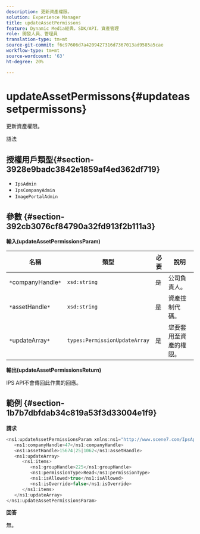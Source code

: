 ```yaml
---
description: 更新資產權限。
solution: Experience Manager
title: updateAssetPermissons
feature: Dynamic Media經典，SDK/API，資產管理
role: 開發人員、管理員
translation-type: tm+mt
source-git-commit: f6c97606d7a4209427316d7367013ad9585a5cae
workflow-type: tm+mt
source-wordcount: '63'
ht-degree: 20%

---
```



# updateAssetPermissons{#updateassetpermissons}

更新資產權限。

語法

## 授權用戶類型{#section-3928e9badc3842e1859af4ed362df719}

* `IpsAdmin`
* `IpsCompanyAdmin`
* `ImagePortalAdmin`

## 參數 {#section-392cb3076cf84790a32fd913f2b111a3}

**輸入(updateAssetPermissionsParam)**

| 名稱 | 類型 | 必要 | 說明 |
|---|---|---|---|
| `*`companyHandle`*` | `xsd:string` | 是 | 公司負責人。 |
| `*`assetHandle`*` | `xsd:string` | 是 | 資產控制代碼。 |
| `*`updateArray`*` | `types:PermissionUpdateArray` | 是 | 您要套用至資產的權限。 |

**輸出(updateAssetPermissionsReturn)**

IPS API不會傳回此作業的回應。

## 範例 {#section-1b7b7dbfdab34c819a53f3d33004e1f9}

**請求**

```java
<ns1:updateAssetPermissionsParam xmlns:ns1="http://www.scene7.com/IpsApi/xsd">
   <ns1:companyHandle>47</ns1:companyHandle>
   <ns1:assetHandle>15674|25|1062</ns1:assetHandle>
   <ns1:updateArray>
      <ns1:items>
         <ns1:groupHandle>225</ns1:groupHandle>
         <ns1:permissionType>Read</ns1:permissionType>
         <ns1:isAllowed>true</ns1:isAllowed>
         <ns1:isOverride>false</ns1:isOverride>
      </ns1:items>
   </ns1:updateArray>
</ns1:updateAssetPermissionsParam>
```

**回答**

無。
